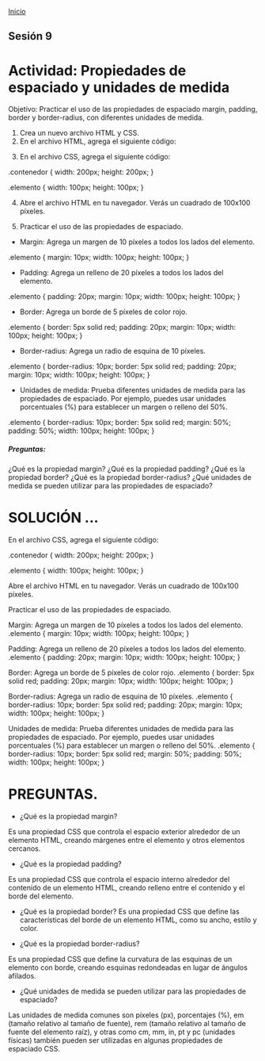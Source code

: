 <!-- No borrar o modificar -->
[Inicio](./index.md)

## Sesión 9 

# Actividad: Propiedades de espaciado y unidades de medida

Objetivo: Practicar el uso de las propiedades de espaciado margin, padding, border y border-radius, con diferentes unidades de medida.

1. Crea un nuevo archivo HTML y CSS.
2. En el archivo HTML, agrega el siguiente código:

<!DOCTYPE html>
<html lang="es">
<head>
  <meta charset="UTF-8">
  <title>Propiedades de espaciado</title>
  <link rel="stylesheet" href="style.css">
</head>
<body>
  <div class="contenedor">
    <div class="elemento"></div>
  </div>
</body>
</html>

3. En el archivo CSS, agrega el siguiente código:

.contenedor {
  width: 200px;
  height: 200px;
}

.elemento {
  width: 100px;
  height: 100px;
}

4. Abre el archivo HTML en tu navegador. Verás un cuadrado de 100x100 píxeles.

5. Practicar el uso de las propiedades de espaciado.

- Margin: Agrega un margen de 10 píxeles a todos los lados del elemento.

.elemento {
  margin: 10px;
  width: 100px;
  height: 100px;
}

- Padding: Agrega un relleno de 20 píxeles a todos los lados del elemento.

.elemento {
  padding: 20px;
  margin: 10px;
  width: 100px;
  height: 100px;
}

- Border: Agrega un borde de 5 píxeles de color rojo.
 
.elemento {
  border: 5px solid red;
  padding: 20px;
  margin: 10px;
  width: 100px;
  height: 100px;
}

- Border-radius: Agrega un radio de esquina de 10 píxeles.

.elemento {
  border-radius: 10px;
  border: 5px solid red;
  padding: 20px;
  margin: 10px;
  width: 100px;
  height: 100px;
}

- Unidades de medida: Prueba diferentes unidades de medida para las propiedades de espaciado. Por ejemplo, puedes usar unidades porcentuales (%) para establecer un margen o relleno del 50%.

.elemento {
  border-radius: 10px;
  border: 5px solid red;
  margin: 50%;
  padding: 50%;
  width: 100px;
  height: 100px;
}

##### Preguntas:

¿Qué es la propiedad margin?
¿Qué es la propiedad padding?
¿Qué es la propiedad border?
¿Qué es la propiedad border-radius?
¿Qué unidades de medida se pueden utilizar para las propiedades de espaciado?

# SOLUCIÓN ... 

<!DOCTYPE html>
<html lang="es">
<head>
  <meta charset="UTF-8">
  <title>Propiedades de espaciado</title>
  <link rel="stylesheet" href="style.css">
</head>
<body>
  <div class="contenedor">
    <div class="elemento"></div>
  </div>
</body>
</html>

En el archivo CSS, agrega el siguiente código:

.contenedor {
  width: 200px;
  height: 200px;
}

.elemento {
  width: 100px;
  height: 100px;
}

Abre el archivo HTML en tu navegador. Verás un cuadrado de 100x100 píxeles.

Practicar el uso de las propiedades de espaciado.

Margin: Agrega un margen de 10 píxeles a todos los lados del elemento.
.elemento {
  margin: 10px;
  width: 100px;
  height: 100px;
}

Padding: Agrega un relleno de 20 píxeles a todos los lados del elemento.
.elemento {
  padding: 20px;
  margin: 10px;
  width: 100px;
  height: 100px;
}

Border: Agrega un borde de 5 píxeles de color rojo.
.elemento {
  border: 5px solid red;
  padding: 20px;
  margin: 10px;
  width: 100px;
  height: 100px;
}

Border-radius: Agrega un radio de esquina de 10 píxeles.
.elemento {
  border-radius: 10px;
  border: 5px solid red;
  padding: 20px;
  margin: 10px;
  width: 100px;
  height: 100px;
}

Unidades de medida: Prueba diferentes unidades de medida para las propiedades de espaciado. Por ejemplo, puedes usar unidades porcentuales (%) para establecer un margen o relleno del 50%.
.elemento {
  border-radius: 10px;
  border: 5px solid red;
  margin: 50%;
  padding: 50%;
  width: 100px;
  height: 100px;
}

# PREGUNTAS.

- ¿Qué es la propiedad margin?

Es una propiedad CSS que controla el espacio exterior alrededor de un elemento HTML, creando márgenes entre el elemento y otros elementos cercanos.

- ¿Qué es la propiedad padding?

Es una propiedad CSS que controla el espacio interno alrededor del contenido de un elemento HTML, creando relleno entre el contenido y el borde del elemento.

- ¿Qué es la propiedad border? 
Es una propiedad CSS que define las características del borde de un elemento HTML, como su ancho, estilo y color.

- ¿Qué es la propiedad border-radius?

Es una propiedad CSS que define la curvatura de las esquinas de un elemento con borde, creando esquinas redondeadas en lugar de ángulos afilados.

- ¿Qué unidades de medida se pueden utilizar para las propiedades de espaciado?

Las unidades de medida comunes son píxeles (px), porcentajes (%), em (tamaño relativo al tamaño de fuente), rem (tamaño relativo al tamaño de fuente del elemento raíz), y otras como cm, mm, in, pt y pc (unidades físicas) también pueden ser utilizadas en algunas propiedades de espaciado CSS.


